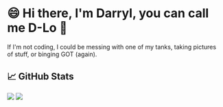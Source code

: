 # 😄 Hi there, I'm Darryl, you can call me D-Lo 👋

 If I'm not coding, I could be messing with one of my tanks, taking pictures of stuff, or binging GOT (again).

## 📈 GitHub Stats

<p float="center">
	<a href="https://github.com/dmlcn6/github-readme-stats"> <img  src="https://github-readme-stats.vercel.app/api?username=dmlcn6&show_icons=true&include_all_commits=true&hide=contribs,prs,issues&theme=tokyonight&count_private=true" /></a>
  <a href="https://github.com/dmlcn6/github-readme-stats"> <img  src="https://github-readme-stats.vercel.app/api/top-langs/?username=dmlcn6&layout=compact&theme=tokyonigh&count_private=truet"/></a>
 
</p>

<!--
**dmlcn6/dmlcn6** is a ✨ _special_ ✨ repository because its `README.md` (this file) appears on your GitHub profile.

Here are some ideas to get you started:

- 🔭 I’m currently working on ...
- 🌱 I’m currently learning ...
- 👯 I’m looking to collaborate on ...
- 🤔 I’m looking for help with ...
- 💬 Ask me about ...
- 📫 How to reach me: ...
- 😄 Pronouns: ...
- ⚡ Fun fact: ...
-->
